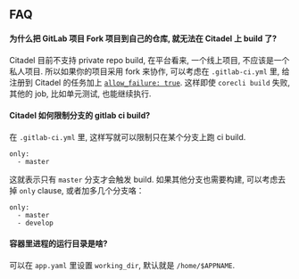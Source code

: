 ## FAQ

#### 为什么把 GitLab 项目 Fork 项目到自己的仓库, 就无法在 Citadel 上 build 了?

Citadel 目前不支持 private repo build, 在平台看来, 一个线上项目, 不应该是一个私人项目. 所以如果你的项目采用 fork 来协作, 可以考虑在 `.gitlab-ci.yml` 里, 给注册到 Citadel 的任务加上 [`allow_failure: true`](https://docs.gitlab.com/ee/ci/yaml/#allow_failure). 这样即使 `corecli build` 失败, 其他的 job, 比如单元测试, 也能继续执行.

#### Citadel 如何限制分支的 gitlab ci build?

在 `.gitlab-ci.yml` 里, 这样写就可以限制只在某个分支上跑 ci build.

```
only:
  - master
```

这就表示只有 `master` 分支才会触发 build. 如果其他分支也需要构建, 可以考虑去掉 `only` clause, 或者加多几个分支咯：

```
only:
  - master
  - develop
```

#### 容器里进程的运行目录是啥?

可以在 `app.yaml` 里设置 `working_dir`, 默认就是 `/home/$APPNAME`.
